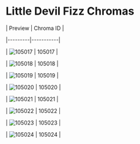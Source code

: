 # Little Devil Fizz Chromas


| Preview | Chroma ID |

|---------|-----------|

| ![105017](https://raw.communitydragon.org/latest/plugins/rcp-be-lol-game-data/global/default/v1/champion-chroma-images/105/105017.png) | 105017 |

| ![105018](https://raw.communitydragon.org/latest/plugins/rcp-be-lol-game-data/global/default/v1/champion-chroma-images/105/105018.png) | 105018 |

| ![105019](https://raw.communitydragon.org/latest/plugins/rcp-be-lol-game-data/global/default/v1/champion-chroma-images/105/105019.png) | 105019 |

| ![105020](https://raw.communitydragon.org/latest/plugins/rcp-be-lol-game-data/global/default/v1/champion-chroma-images/105/105020.png) | 105020 |

| ![105021](https://raw.communitydragon.org/latest/plugins/rcp-be-lol-game-data/global/default/v1/champion-chroma-images/105/105021.png) | 105021 |

| ![105022](https://raw.communitydragon.org/latest/plugins/rcp-be-lol-game-data/global/default/v1/champion-chroma-images/105/105022.png) | 105022 |

| ![105023](https://raw.communitydragon.org/latest/plugins/rcp-be-lol-game-data/global/default/v1/champion-chroma-images/105/105023.png) | 105023 |

| ![105024](https://raw.communitydragon.org/latest/plugins/rcp-be-lol-game-data/global/default/v1/champion-chroma-images/105/105024.png) | 105024 |